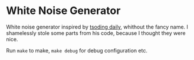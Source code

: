 # White Noise Generator
White noise generator inspired by [tsoding daily](https://gitlab.com/tsoding/whine),
whithout the fancy name. I shamelessly stole some parts from his code, because I thought
they were nice.

Run `make` to make, `make debug` for debug configuration etc.

